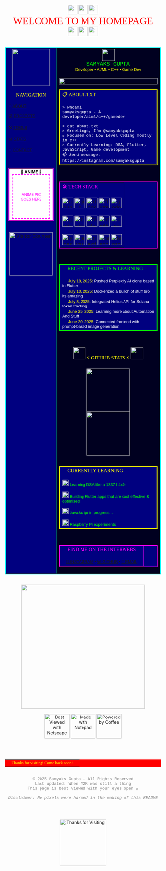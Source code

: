 <!-- 🌐 WELCOME TO MY CYBER SPACE 🌐 -->

<div align="center">
<img src="https://web.archive.org/web/20091027005200/http://geocities.com/enchantedforest/dell/5046/fire2.gif" width="30">
<img src="https://web.archive.org/web/20091027005200/http://geocities.com/enchantedforest/dell/5046/fire2.gif" width="30">
<img src="https://web.archive.org/web/20091027005200/http://geocities.com/enchantedforest/dell/5046/fire2.gif" width="30">
<br>
<font face="Impact" size="6" color="#ff0000">WELCOME TO MY HOMEPAGE</font>
<br>
<img src="https://web.archive.org/web/20091027005200/http://geocities.com/enchantedforest/dell/5046/fire2.gif" width="30">
<img src="https://web.archive.org/web/20091027005200/http://geocities.com/enchantedforest/dell/5046/fire2.gif" width="30">
<img src="https://web.archive.org/web/20091027005200/http://geocities.com/enchantedforest/dell/5046/fire2.gif" width="30">
</div>

<br>

<table width="100%" border="2" bordercolor="#00ffff" cellpadding="8" cellspacing="3" bgcolor="#000040">
<tr>
<td width="25%" valign="top" bgcolor="#000080">

<div align="center">
<img src="https://web.archive.org/web/20091027144705/http://geocities.com/enchantedforest/dell/5046/construction.gif" width="120">
<br><br>
<font face="Comic Sans MS" size="3" color="#ffff00">NAVIGATION</font>
<br><br>
</div>

<font face="Arial" size="2">
📧 <a href="#about">ABOUT</a><br><br>
💻 <a href="#projects">PROJECTS</a><br><br>
🛠️ <a href="#tools">TOOLS</a><br><br>
📊 <a href="#stats">STATS</a><br><br>
📝 <a href="#contact">CONTACT</a><br><br>
</font>

<div align="center">
<br>

<!-- SPACE FOR ANIME PICTURE -->
<table border="2" bordercolor="#ff00ff" bgcolor="#ffffff" cellpadding="3" width="140">
<tr><td align="center">
<font color="#000000" size="2"><b>🌸 ANIME 🌸</b></font><br>
<div style="width: 120px; height: 140px; border: 2px dashed #ff00ff; display: flex; align-items: center; justify-content: center; color: #ff00ff; font-size: 12px;">
ANIME PIC<br>GOES HERE
</div>
</td></tr>
</table>

<br>
<img src="https://komarev.com/ghpvc/?username=samyaksgupta&label=VISITORS&color=ff00ff&style=flat-square" alt="Visitor Counter" width="140"/>

</div>

</td>
<td width="75%" valign="top" bgcolor="#000020">

<div align="center">
<img src="https://web.archive.org/web/20091027002235/http://geocities.com/enchantedforest/dell/5046/earth.gif" width="40">
<br>
<font face="Courier New" size="4" color="#00ff00">SAMYAKS GUPTA</font>
<br>
<font face="Arial" size="2" color="#ffff00">Developer • AI/ML • C++ • Game Dev</font>
<br><br>
</div>

<img src="https://web.archive.org/web/20091027161503/http://geocities.com/enchantedforest/dell/5046/rainline.gif" width="100%">

<a name="about"></a>
<table width="100%" border="2" bordercolor="#ffff00" cellpadding="6" bgcolor="#000080">
<tr><td>
<font face="Impact" size="3" color="#ffff00">📋 ABOUT.TXT</font>
<br><br>
<font face="Courier New" size="2" color="#ffffff">
> whoami<br>
samyaksgupta - A developer/aiml/c++/gamedev<br>
<br>
> cat about.txt<br>
👋 Greetings, I'm @samyaksgupta<br>
👀 Focused on: Low Level Coding mostly in c++<br>
🌱 Currently Learning: DSA, Flutter, JavaScript, Game development<br>
📫 Send message: https://instagram.com/samyaksgupta<br>
</font>
</td></tr>
</table>

<br>

<a name="tools"></a>
<table width="100%" border="2" bordercolor="#ff00ff" cellpadding="6" bgcolor="#000080">
<tr><td>
<font face="Impact" size="3" color="#ff00ff">🛠️ TECH STACK</font>
<br><br>

<div align="center">
<img src="https://cdn.simpleicons.org/ubuntu/E95420" height="35" alt="ubuntu" title="Ubuntu">
<img src="https://cdn.jsdelivr.net/gh/devicons/devicon/icons/git/git-original.svg" height="35" alt="git" title="Git">
<img src="https://cdn.jsdelivr.net/gh/devicons/devicon/icons/docker/docker-original.svg" height="35" alt="docker" title="Docker">
<img src="https://cdn.jsdelivr.net/gh/devicons/devicon/icons/flutter/flutter-original.svg" height="35" alt="flutter" title="Flutter">
<img src="https://cdn.jsdelivr.net/gh/devicons/devicon/icons/godot/godot-original.svg" height="35" alt="godot" title="Godot">
<br><br>
<img src="https://cdn.jsdelivr.net/gh/devicons/devicon/icons/googlecloud/googlecloud-original.svg" height="35" alt="gcp" title="Google Cloud">
<img src="https://cdn.simpleicons.org/gnubash/4EAA25" height="35" alt="bash" title="Bash">
<img src="https://cdn.jsdelivr.net/gh/devicons/devicon/icons/fastapi/fastapi-original.svg" height="35" alt="fastapi" title="FastAPI">
<img src="https://cdn.jsdelivr.net/gh/devicons/devicon/icons/html5/html5-original.svg" height="35" alt="html5" title="HTML5">
<img src="https://cdn.jsdelivr.net/gh/devicons/devicon/icons/css3/css3-original.svg" height="35" alt="css" title="CSS3">
<br><br>
<img src="https://cdn.jsdelivr.net/gh/devicons/devicon/icons/typescript/typescript-original.svg" height="35" alt="typescript" title="TypeScript">
<img src="https://cdn.jsdelivr.net/gh/devicons/devicon/icons/javascript/javascript-original.svg" height="35" alt="javascript" title="JavaScript">
<img src="https://cdn.jsdelivr.net/gh/devicons/devicon/icons/nextjs/nextjs-original.svg" height="35" alt="nextjs" title="Next.js">
<img src="https://cdn.jsdelivr.net/gh/devicons/devicon/icons/raspberrypi/raspberrypi-original.svg" height="35" alt="raspberry pi" title="Raspberry Pi">
<img src="https://cdn.jsdelivr.net/gh/devicons/devicon/icons/tensorflow/tensorflow-original.svg" height="35" alt="tensorflow" title="TensorFlow">
</div>

</td></tr>
</table>

<br>

<a name="projects"></a>
<table width="100%" border="2" bordercolor="#00ff00" cellpadding="6" bgcolor="#000080">
<tr><td>
<font face="Impact" size="3" color="#00ff00">💾 RECENT PROJECTS & LEARNING</font>
<br><br>
<font face="Arial" size="2" color="#ffffff">
<img src="https://web.archive.org/web/20091027080338/http://geocities.com/enchantedforest/dell/5046/fire.gif" width="15"> 
<font color="#ffff00">July 18, 2025:</font> Pushed Perplexity AI clone based in Flutter<br>
<img src="https://web.archive.org/web/20091027080338/http://geocities.com/enchantedforest/dell/5046/fire.gif" width="15"> 
<font color="#ffff00">July 10, 2025:</font> Dockerized a bunch of stuff bro its amazing<br>
<img src="https://web.archive.org/web/20091027080338/http://geocities.com/enchantedforest/dell/5046/fire.gif" width="15"> 
<font color="#ffff00">July 8, 2025:</font> Integrated Helius API for Solana token tracking<br>
<img src="https://web.archive.org/web/20091027080338/http://geocities.com/enchantedforest/dell/5046/fire.gif" width="15"> 
<font color="#ffff00">June 25, 2025:</font> Learning more about Automation And Stuff<br>
<img src="https://web.archive.org/web/20091027080338/http://geocities.com/enchantedforest/dell/5046/fire.gif" width="15"> 
<font color="#ffff00">June 20, 2025:</font> Connected frontend with prompt-based image generation<br>
</font>
</td></tr>
</table>

<br>

<a name="stats"></a>
<div align="center">
<img src="https://web.archive.org/web/20091027144616/http://geocities.com/enchantedforest/dell/5046/construction2.gif" width="40">
<font face="Impact" size="3" color="#ffff00">⚡ GITHUB STATS ⚡</font>
<img src="https://web.archive.org/web/20091027144616/http://geocities.com/enchantedforest/dell/5046/construction2.gif" width="40">
<br><br>

<img height="140" src="https://github-readme-stats.vercel.app/api?username=samyaksgupta&show_icons=true&theme=radical&hide_border=true&bg_color=000040&title_color=ff00ff&text_color=ffffff&icon_color=00ffff"/>
<br>
<img height="140" src="https://github-readme-stats.vercel.app/api/top-langs/?username=samyaksgupta&layout=compact&theme=radical&hide_border=true&bg_color=000040&title_color=ff00ff&text_color=ffffff"/>

</div>

<br>

<table width="100%" border="2" bordercolor="#ffff00" cellpadding="6" bgcolor="#000080">
<tr><td>
<font face="Impact" size="3" color="#ffff00">🚧 CURRENTLY LEARNING 🚧</font>
<br><br>
<font face="Arial" size="2" color="#ffffff">
<img src="https://web.archive.org/web/20091027144616/http://geocities.com/enchantedforest/dell/5046/construction2.gif" width="20"> 
<font color="#00ff00">Learning DSA like a 1337 h4x0r</font><br><br>
<img src="https://web.archive.org/web/20091027144616/http://geocities.com/enchantedforest/dell/5046/construction2.gif" width="20"> 
<font color="#00ff00">Building Flutter apps that are cost effective & optimised</font><br><br>
<img src="https://web.archive.org/web/20091027144616/http://geocities.com/enchantedforest/dell/5046/construction2.gif" width="20"> 
<font color="#00ff00">JavaScript in progress...</font><br><br>
<img src="https://web.archive.org/web/20091027144616/http://geocities.com/enchantedforest/dell/5046/construction2.gif" width="20"> 
<font color="#00ff00">Raspberry Pi experiments</font><br>
</font>
</td></tr>
</table>

<br>

<a name="contact"></a>
<div align="center">
<table border="2" bordercolor="#ff00ff" cellpadding="5" bgcolor="#000080" width="90%">
<tr><td align="center">
<font face="Comic Sans MS" size="3" color="#ff00ff">📧 FIND ME ON THE INTERWEBS 📧</font>
<br><br>
<font face="Arial" size="2">
<a href="https://instagram.com/samyaksgupta">📱 INSTAGRAM</a> • 
<a href="https://github.com/samyaksgupta">💻 GITHUB</a> • 
<a href="mailto:contact@samyaks.dev">📧 EMAIL</a>
</font>
</td></tr>
</table>
</div>

</td>
</tr>
</table>

<br>

<div align="center">
<img src="https://web.archive.org/web/20091027161503/http://geocities.com/enchantedforest/dell/5046/rainline.gif" width="400">
<br><br>

<img src="https://web.archive.org/web/20091027231345/http://geocities.com/enchantedforest/dell/5046/netscape.gif" width="80" title="Best Viewed with Netscape">
<img src="https://web.archive.org/web/20091027231753/http://geocities.com/enchantedforest/dell/5046/notepad.gif" width="80" title="Made with Notepad">
<img src="https://web.archive.org/web/20091027232028/http://geocities.com/enchantedforest/dell/5046/coffee.gif" width="80" title="Powered by Coffee">

<br><br>

<table width="60%" bgcolor="#ff0000" cellpadding="3">
<tr><td align="center">
<font color="#ffff00" face="Comic Sans MS" size="2">
🌟 Thanks for visiting! Come back soon! 🌟
</font>
</td></tr>
</table>

<br>

<font face="Courier New" color="#888888" size="2">
© 2025 Samyaks Gupta - All Rights Reserved<br>
Last updated: When Y2K was still a thing<br>
This page is best viewed with your eyes open 👀<br>
<br>
<i>Disclaimer: No pixels were harmed in the making of this README</i>
</font>

<br><br>

<img src="https://web.archive.org/web/20091027232508/http://geocities.com/enchantedforest/dell/5046/thankyou.gif" width="150" alt="Thanks for Visiting">

</div>
